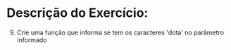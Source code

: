 # Descrição do Exercício:

9. Crie uma função que informa se tem os caracteres 'dota' no parâmetro informado